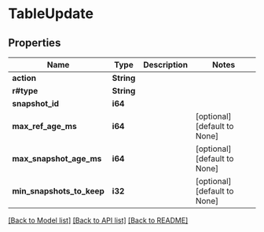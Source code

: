 # TableUpdate

## Properties
Name | Type | Description | Notes
------------ | ------------- | ------------- | -------------
**action** | **String** |  | 
**r#type** | **String** |  | 
**snapshot_id** | **i64** |  | 
**max_ref_age_ms** | **i64** |  | [optional] [default to None]
**max_snapshot_age_ms** | **i64** |  | [optional] [default to None]
**min_snapshots_to_keep** | **i32** |  | [optional] [default to None]

[[Back to Model list]](../README.md#documentation-for-models) [[Back to API list]](../README.md#documentation-for-api-endpoints) [[Back to README]](../README.md)


